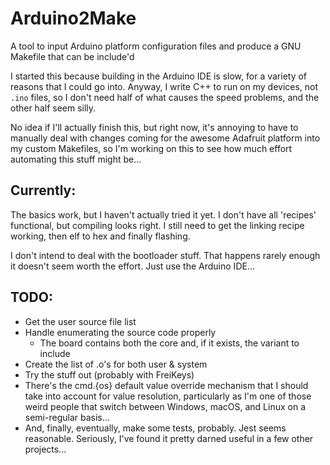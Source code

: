 # Arduino2Make

A tool to input Arduino platform configuration files and produce a GNU Makefile
that can be include'd

I started this because building in the Arduino IDE is slow, for a variety of
reasons that I could go into. Anyway, I write C++ to run on my devices, not
`.ino` files, so I don't need half of what causes the speed problems, and the
other half seem silly.

No idea if I'll actually finish this, but right now, it's annoying to have to
manually deal with changes coming for the awesome Adafruit platform into my
custom Makefiles, so I'm working on this to see how much effort automating this
stuff might be...

## Currently:

The basics work, but I haven't actually tried it yet. I don't have all
'recipes' functional, but compiling looks right. I still need to get the
linking recipe working, then elf to hex and finally flashing.

I don't intend to deal with the bootloader stuff. That happens rarely enough it
doesn't seem worth the effort. Just use the Arduino IDE...

## TODO:

* Get the user source file list
* Handle enumerating the source code properly
  * The board contains both the core and, if it exists, the variant to include
* Create the list of .o's for both user & system
* Try the stuff out (probably with FreiKeys)
* There's the cmd.{os} default value override mechanism that I should take into
  account for value resolution, particularly as I'm one of those weird people
  that switch between Windows, macOS, and Linux on a semi-regular basis...
* And, finally, eventually, make some tests, probably. Jest seems reasonable.
  Seriously, I've found it pretty darned useful in a few other projects...
